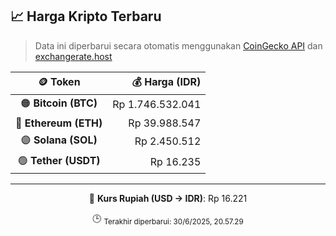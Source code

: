 

<!-- HARGA_KRIPTO -->
## 📈 Harga Kripto Terbaru

> Data ini diperbarui secara otomatis menggunakan [CoinGecko API](https://www.coingecko.com/) dan [exchangerate.host](https://exchangerate.host/)

<div align="center">

| 🪙 Token | 💰 Harga (IDR) |
|:------:|---------------:|
| 🟠 **Bitcoin (BTC)**   | Rp 1.746.532.041 |
| 🔵 **Ethereum (ETH)**  | Rp 39.988.547 |
| 🟣 **Solana (SOL)**    | Rp 2.450.512 |
| 🟢 **Tether (USDT)**   | Rp 16.235 |

---

💱 **Kurs Rupiah (USD → IDR)**: Rp 16.221

🕒 <sub>Terakhir diperbarui: 30/6/2025, 20.57.29</sub>

</div>
<!-- /HARGA_KRIPTO -->